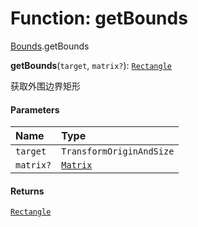 # Function: getBounds

[Bounds](/en/auto-docs/free-layout-editor/modules/Bounds.md).getBounds

**getBounds**(`target`, `matrix?`): [`Rectangle`](/en/auto-docs/free-layout-editor/classes/Rectangle-1.md)

获取外围边界矩形

#### Parameters

| Name | Type |
| :------ | :------ |
| `target` | `TransformOriginAndSize` |
| `matrix?` | [`Matrix`](/en/auto-docs/free-layout-editor/classes/Matrix.md) |

#### Returns

[`Rectangle`](/en/auto-docs/free-layout-editor/classes/Rectangle-1.md)
